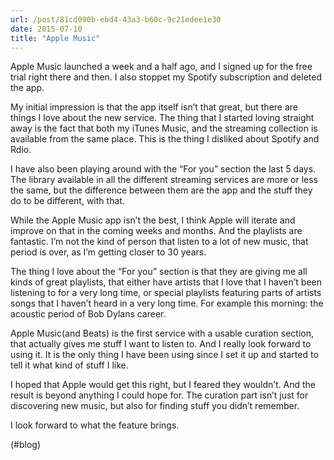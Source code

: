 ```yaml
---
url: /post/81cd090b-ebd4-43a3-b60c-9c21edee1e30
date: 2015-07-10
title: "Apple Music"
---
```


Apple Music launched a week and a half ago, and I signed up for the free trial right there and then. I also stoppet my Spotify subscription and deleted the app.



My initial impression is that the app itself isn&#8217;t that great, but there are things I love about the new service. The thing that I started loving straight away is the fact that both my iTunes Music, and the streaming collection is available from the same place. This is the thing I disliked about Spotify and Rdio.



I have also been playing around with the &#8220;For you&#8221; section the last 5 days. The library available in all the different streaming services are more or less the same, but the difference between them are the app and the stuff they do to be different, with that.



While the Apple Music app isn&#8217;t the best, I think Apple will iterate and improve on that in the coming weeks and months. And the playlists are fantastic. I&#8217;m not the kind of person that listen to a lot of new music, that period is over, as I&#8217;m getting closer to 30 years.



The thing I love about the &#8220;For you&#8221; section is that they are giving me all kinds of great playlists, that either have artists that I love that I haven&#8217;t been listening to for a very long time, or special playlists featuring parts of artists songs that I haven&#8217;t heard in a very long time. For example this morning: the acoustic period of Bob Dylans career.



Apple Music(and Beats) is the first service with a usable curation section, that actually gives me stuff I want to listen to. And I really look forward to using it. It is the only thing I have been using since I set it up and started to tell it what kind of stuff I like.



I hoped that Apple would get this right, but I feared they wouldn&#8217;t. And the result is beyond anything I could hope for. The curation part isn&#8217;t just for discovering new music, but also for finding stuff you didn&#8217;t remember.



I look forward to what the feature brings.



(#blog)